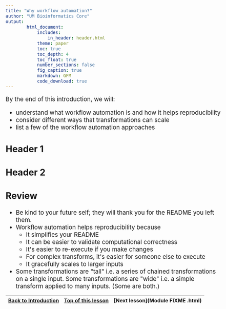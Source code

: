 ```yaml
---
title: "Why workflow automation?"
author: "UM Bioinformatics Core"
output:
        html_document:
            includes:
                in_header: header.html
            theme: paper
            toc: true
            toc_depth: 4
            toc_float: true
            number_sections: false
            fig_caption: true
            markdown: GFM
            code_download: true
---
```

<style type="text/css">
body{ /* Normal  */
      font-size: 14pt;
  }
pre {
  font-size: 12pt
}
</style>

By the end of this introduction, we will:

* understand what workflow automation is and how it helps reproducibility
* consider different ways that transformations can scale
* list a few of the workflow automation approaches

## Header 1

## Header 2

## Review

* Be kind to your future self; they will thank you for the README you left them.
* Workflow automation helps reproducibility because
  * It simplifies your README
  * It can be easier to validate computational correctness
  * It's easier to re-execute if you make changes
  * For complex transforms, it's easier for someone else to execute
  * It gracefully scales to larger inputs
* Some transformations are "tall" i.e. a series of chained transformations on 
  a single input. Some transformations are "wide" i.e. a simple transform 
  applied to many inputs. (Some are both.)


| [Back to Introduction](Module00_Introduction.html) | [Top of this lesson](#top) | [Next lesson](Module FIXME .html) |
| :--- | :----: | ---: |

